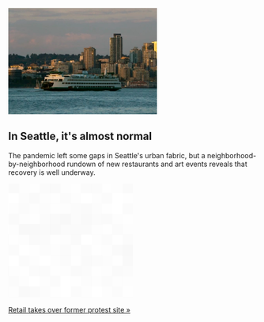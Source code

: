 
![In Seattle, it's almost normal](./20220902115726.png)
## In Seattle, it's almost normal

The pandemic left some gaps in Seattle's urban fabric, but a neighborhood-by-neighborhood rundown of new restaurants and art events reveals that recovery is well underway.

![pic](../square_bg.png)

[Retail takes over former protest site »](https://www.yahoo.com/news/seattle-almost-normal-192553723.html)
